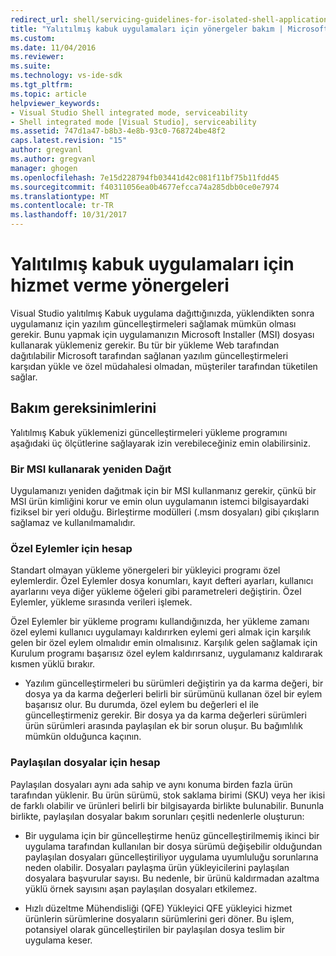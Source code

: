 ```yaml
---
redirect_url: shell/servicing-guidelines-for-isolated-shell-applications
title: "Yalıtılmış kabuk uygulamaları için yönergeler bakım | Microsoft Docs"
ms.custom: 
ms.date: 11/04/2016
ms.reviewer: 
ms.suite: 
ms.technology: vs-ide-sdk
ms.tgt_pltfrm: 
ms.topic: article
helpviewer_keywords:
- Visual Studio Shell integrated mode, serviceability
- Shell integrated mode [Visual Studio], serviceability
ms.assetid: 747d1a47-b8b3-4e8b-93c0-768724be48f2
caps.latest.revision: "15"
author: gregvanl
ms.author: gregvanl
manager: ghogen
ms.openlocfilehash: 7e15d228794fb03441d42c081f11bf75b11fdd45
ms.sourcegitcommit: f40311056ea0b4677efcca74a285dbb0ce0e7974
ms.translationtype: MT
ms.contentlocale: tr-TR
ms.lasthandoff: 10/31/2017
---
```

# <a name="servicing-guidelines-for-isolated-shell-applications"></a>Yalıtılmış kabuk uygulamaları için hizmet verme yönergeleri
Visual Studio yalıtılmış Kabuk uygulama dağıttığınızda, yüklendikten sonra uygulamanız için yazılım güncelleştirmeleri sağlamak mümkün olması gerekir. Bunu yapmak için uygulamanızın Microsoft Installer (MSI) dosyası kullanarak yüklemeniz gerekir. Bu tür bir yükleme Web tarafından dağıtılabilir Microsoft tarafından sağlanan yazılım güncelleştirmeleri karşıdan yükle ve özel müdahalesi olmadan, müşteriler tarafından tüketilen sağlar.  
  
## <a name="servicing-requirements"></a>Bakım gereksinimlerini  
 Yalıtılmış Kabuk yüklemenizi güncelleştirmeleri yükleme programını aşağıdaki üç ölçütlerine sağlayarak izin verebileceğiniz emin olabilirsiniz.  
  
### <a name="redistribute-by-using-an-msi"></a>Bir MSI kullanarak yeniden Dağıt  
 Uygulamanızı yeniden dağıtmak için bir MSI kullanmanız gerekir, çünkü bir MSI ürün kimliğini korur ve emin olun uygulamanın istemci bilgisayardaki fiziksel bir yeri olduğu. Birleştirme modülleri (.msm dosyaları) gibi çıkışların sağlamaz ve kullanılmamalıdır.  
  
### <a name="accounting-for-custom-actions"></a>Özel Eylemler için hesap  
 Standart olmayan yükleme yönergeleri bir yükleyici programı özel eylemlerdir. Özel Eylemler dosya konumları, kayıt defteri ayarları, kullanıcı ayarlarını veya diğer yükleme öğeleri gibi parametreleri değiştirin. Özel Eylemler, yükleme sırasında verileri işlemek.  
  
 Özel Eylemler bir yükleme programı kullandığınızda, her yükleme zamanı özel eylemi kullanıcı uygulamayı kaldırırken eylemi geri almak için karşılık gelen bir özel eylem olmalıdır emin olmalısınız. Karşılık gelen sağlamak için Kurulum programı başarısız özel eylem kaldırırsanız, uygulamanız kaldırarak kısmen yüklü bırakır.  
  
-   Yazılım güncelleştirmeleri bu sürümleri değiştirin ya da karma değeri, bir dosya ya da karma değerleri belirli bir sürümünü kullanan özel bir eylem başarısız olur. Bu durumda, özel eylem bu değerleri el ile güncelleştirmeniz gerekir. Bir dosya ya da karma değerleri sürümleri ürün sürümleri arasında paylaşılan ek bir sorun oluşur. Bu bağımlılık mümkün olduğunca kaçının.  
  
### <a name="accounting-for-shared-files"></a>Paylaşılan dosyalar için hesap  
 Paylaşılan dosyaları aynı ada sahip ve aynı konuma birden fazla ürün tarafından yüklenir. Bu ürün sürümü, stok saklama birimi (SKU) veya her ikisi de farklı olabilir ve ürünleri belirli bir bilgisayarda birlikte bulunabilir. Bununla birlikte, paylaşılan dosyalar bakım sorunları çeşitli nedenlerle oluşturun:  
  
-   Bir uygulama için bir güncelleştirme henüz güncelleştirilmemiş ikinci bir uygulama tarafından kullanılan bir dosya sürümü değişebilir olduğundan paylaşılan dosyaları güncelleştiriliyor uygulama uyumluluğu sorunlarına neden olabilir. Dosyaları paylaşma ürün yükleyicilerini paylaşılan dosyalara başvurular sayısı. Bu nedenle, bir ürünü kaldırmadan azaltma yüklü örnek sayısını aşan paylaşılan dosyaları etkilemez.  
  
-   Hızlı düzeltme Mühendisliği (QFE) Yükleyici QFE yükleyici hizmet ürünlerin sürümlerine dosyaların sürümlerini geri döner. Bu işlem, potansiyel olarak güncelleştirilen bir paylaşılan dosya teslim bir uygulama keser.